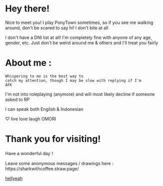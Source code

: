 # Hey there!
<p>Nice to meet you! I play PonyTown sometimes, so if you see me walking around, don't be scared to say hi! I don't bite at all</p>
<p>I don't have a DNI list at all! I'm completely fine with anyone of any age, gender, etc. Just don't be weird around me & others and I'll treat you fairly</p>

# About me :
<code style="color : name_color">Whispering to me is the best way to catch my attention, though I may be slow with replying if I'm AFK</code>
<p>I'm not into roleplaying (anymore) and will most likely decline if someone asked to RP</p>
<p>I can speak both English & Indonesian
<p>♡ live love laugh OMORI

# Thank you for visiting!
<p>Have a wonderful day！</p>
<p>Leave some anonymous messages / drawings here : https://sharkwithcoffee.straw.page/</p>

[hellyeah]([http://url/to/img.png](https://img-l.ink/img/1cS0IYTP4dtzRR97Zgj6WDE3x6_SNuwkL.gif)](https://img-l.ink/img/1CpA9mg_G0KDixUmEUsowAsZaIp9Ysuhq.gif))
